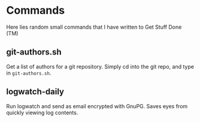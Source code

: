 # Commands

Here lies random small commands that I have written to Get Stuff Done (TM)

## git-authors.sh

Get a list of authors for a git repository. Simply cd into the git repo, and type in `git-authors.sh`.

## logwatch-daily

Run logwatch and send as email encrypted with GnuPG. Saves eyes from quickly viewing log contents.
